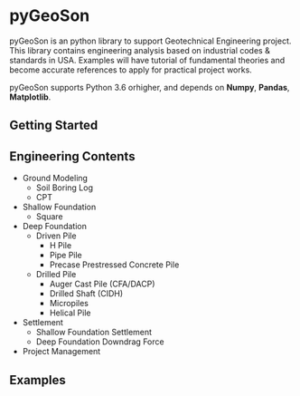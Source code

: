 # pyGeoSon

pyGeoSon is an python library to support Geotechnical Engineering project. This library contains engineering analysis based on industrial codes & standards in USA. Examples will have tutorial of fundamental theories and become accurate references to apply for practical project works.

pyGeoSon supports Python 3.6 orhigher, and depends on **Numpy**, **Pandas**, **Matplotlib**.

## Getting Started

## Engineering Contents

- Ground Modeling
  - Soil Boring Log
  - CPT
- Shallow Foundation
  - Square
- Deep Foundation
  - Driven Pile
    - H Pile
    - Pipe Pile
    - Precase Prestressed Concrete Pile
  - Drilled Pile
    - Auger Cast Pile (CFA/DACP)
    - Drilled Shaft (CIDH)
    - Micropiles
    - Helical Pile
- Settlement
  - Shallow Foundation Settlement
  - Deep Foundation Downdrag Force
- Project Management

## Examples


